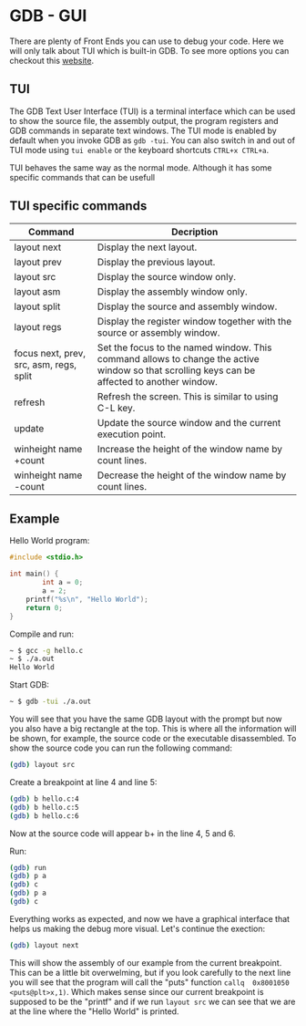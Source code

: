 # GDB - GUI

There are plenty of Front Ends you can use to debug your code. Here we will only talk about TUI which is built-in GDB. To see more options you can checkout this [website](https://sourceware.org/gdb/wiki/GDB%20Front%20Ends).

## TUI

The GDB Text User Interface (TUI) is a terminal interface which can be used to show the source file, the assembly output, the program registers and GDB commands in separate text windows. The TUI mode is enabled by default when you invoke GDB as `gdb -tui`. You can also switch in and out of TUI mode using `tui enable` or the keyboard shortcuts `CTRL+x CTRL+a`. 

TUI behaves the same way as the normal mode. Although it has some specific commands that can be usefull

## TUI specific commands

| Command | Decription |
| ------- | ---------- |
| layout next | Display the next layout. |
|layout prev | Display the previous layout. |
|layout src |Display the source window only. |
|layout asm |Display the assembly window only. |
|layout split |Display the source and assembly window. |
|layout regs |Display the register window together with the source or assembly window. |
|focus next, prev, src, asm, regs, split | Set the focus to the named window. This command allows to change the active window so that scrolling keys can be affected to another window. |
|refresh |Refresh the screen. This is similar to using C-L key. |
|update |Update the source window and the current execution point. |
|winheight name +count | Increase the height of the window name by count lines. |
| winheight name -count | Decrease the height of the window name by count lines. |

## Example

Hello World program:

```c
#include <stdio.h>

int main() {
		int a = 0;
		a = 2;	
    printf("%s\n", "Hello World");
    return 0;
}
```

Compile and run:

```bash
~ $ gcc -g hello.c
~ $ ./a.out
Hello World
```

Start GDB:

```bash
~ $ gdb -tui ./a.out
```

You will see that you have the same GDB layout with the prompt but now you also have a big rectangle at the top. This is where all the information will be shown, for example, the source code or the executable disassembled. To show the source code you can run the following command:

```bash
(gdb) layout src
```

Create a breakpoint at line 4 and line 5:

```bash
(gdb) b hello.c:4
(gdb) b hello.c:5
(gdb) b hello.c:6

```

Now at the source code will appear b+ in the line 4, 5 and 6.

Run:

```bash
(gdb) run
(gdb) p a
(gdb) c
(gdb) p a
(gdb) c
```

Everything works as expected, and now we have a graphical interface that helps us making the debug more visual. Let's continue the exection:

```bash
(gdb) layout next
```

This will show the assembly of our example from the current breakpoint. This can be a little bit overwelming, but if you look carefully to the next line you will see that the program will call the "puts" function `callq  0x8001050 <puts@plt>x,1)`. Which makes sense since our current breakpoint is supposed to be the "printf" and if we run `layout src` we can see that we are at the line where the "Hello World" is printed.

